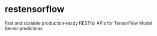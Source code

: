 # restensorflow
Fast and scalable production-ready RESTful APIs for TensorFlow Model Server predictions   
